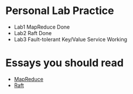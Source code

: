 # Personal Lab Practice
* Lab1 MapReduce Done
* Lab2 Raft Done
* Lab3 Fault-tolerant Key/Value Service Working

# Essays you should read
* [MapReduce](https://static.googleusercontent.com/media/research.google.com/en//archive/mapreduce-osdi04.pdf)
* [Raft](https://pdos.csail.mit.edu/6.824/papers/raft-extended.pdf)